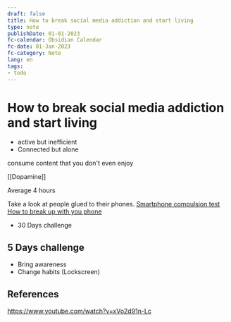 ```yaml
---
draft: false
title: How to break social media addiction and start living
type: note
publishDate: 01-01-2023
fc-calendar: Obsidian Calendar
fc-date: 01-Jan-2023
fc-category: Note
lang: en
tags:
- todo
---
```


# How to break social media addiction and start living


- active but inefficient
- Connected but alone

consume content that you don't even enjoy

[[Dopamine]]

Average 4 hours


Take a look at people glued to their phones.
[Smartphone compulsion test](https://virtual-addiction.com/smartphone-compulsion-test/)
[How to break up with you phone](https://www.amazon.com/How-Break-Up-Your-Phone/dp/039958112X)
- 30 Days challenge

## 5 Days challenge
- Bring awareness 
- Change habits (Lockscreen)

## References
https://www.youtube.com/watch?v=xVo2d91n-Lc